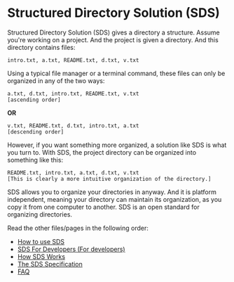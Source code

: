 # Structured Directory Solution (SDS)

Structured Directory Solution (SDS) gives a directory a structure. Assume you're working on a project.
And the project is given a directory. And this directory contains files:

```
intro.txt, a.txt, README.txt, d.txt, v.txt
```

Using a typical file manager or a terminal command, these files can only be organized in any of the
two ways:

```
a.txt, d.txt, intro.txt, README.txt, v.txt
[ascending order]
```
**OR**

```
v.txt, README.txt, d.txt, intro.txt, a.txt
[descending order]
```

However, if you want something more organized, a solution like SDS is what you turn to. With SDS,
the project directory can be organized into something like this:

```
README.txt, intro.txt, a.txt, d.txt, v.txt
[This is clearly a more intuitive organization of the directory.]
```

SDS allows you to organize your directories in anyway. And it is platform independent, meaning  your
directory can maintain its organization, as you copy it from one computer to another. SDS is an open
standard for organizing directories.

Read the other files/pages in the following order:

* [How to use SDS](https://github.com/qamarian-sds/sds/blob/master/Usage.md)
* [SDS For Developers (For developers)](https://github.com/qamarian-sds/sds/blob/master/SDSForDev.md)
* [How SDS Works](https://github.com/qamarian-sds/sds/blob/master/Working.md)
* [The SDS Specification](https://github.com/qamarian-sds/sds/blob/master/Spec.md)
* [FAQ](https://github.com/qamarian-sds/sds/blob/master/FAQ.md)
